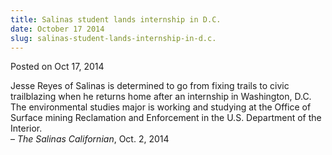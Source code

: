 ```yaml
---
title: Salinas student lands internship in D.C.
date: October 17 2014
slug: salinas-student-lands-internship-in-d.c.
---
```


 



<span class="date">Posted on Oct 17, 2014    </span>
<p>Jesse Reyes of Salinas is determined to go from fixing trails to
civic trailblazing when he returns home after an internship in
Washington, D.C. The environmental studies major is working and
studying at the Office of Surface mining Reclamation and
Enforcement in the U.S. Department of the Interior.<br>
&#x2013; <em>The Salinas Californian</em>, Oct. 2, 2014</br></p>





 
